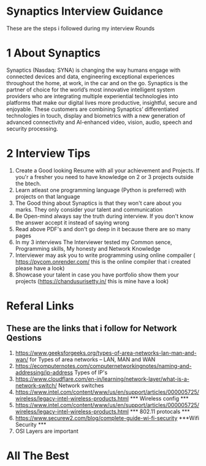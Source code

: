 # Synaptics Interview Guidance
These are the steps i followed during my interview Rounds
# 1 About Synaptics
Synaptics (Nasdaq: SYNA) is changing the way humans engage with connected devices and data, engineering exceptional experiences throughout the home, at work, in the car and on the go. Synaptics is the partner of choice for the world’s most innovative intelligent system providers who are integrating multiple experiential technologies into platforms that make our digital lives more productive, insightful, secure and enjoyable. These customers are combining Synaptics’ differentiated technologies in touch, display and biometrics with a new generation of advanced connectivity and AI-enhanced video, vision, audio, speech and security processing.

# 2 Interview Tips
1. Create a Good looking Resume with all your achievement and Projects. If you'r a fresher you need to have knowledge on 2 or 3 projects outside the btech.
2. Learn atleast one programming language (Python is preferred) with projects on that language
3. The Good thing about Synaptics is that they won't care about you marks. They only consider your talent and communication
4. Be Open-mind always say the truth during interview. If you don't know the answer accept it instead of saying wrong
5. Read above PDF's and don't go deep in it because there are so many pages
6. In my 3 interviews The Interviewer tested my Common sence, Programming skills, My honesty and Network Knowledge
7. Interviewer may ask you to write programming using online compailer ( https://pycom.onrender.com/ this is the online compiler that i created please have a look)
8. Showcase your talent in case you have portfolio show them your projects (https://chandusurisetty.in/ this is mine have a look)

# Referal Links
## These are the links that i follow for Network Qestions
1. https://www.geeksforgeeks.org/types-of-area-networks-lan-man-and-wan/  for Types of area networks – LAN, MAN and WAN
2. https://ecomputernotes.com/computernetworkingnotes/naming-and-addressing/ip-address  Types of IP's
3. https://www.cloudflare.com/en-in/learning/network-layer/what-is-a-network-switch/   Network switches
4. https://www.intel.com/content/www/us/en/support/articles/000005725/wireless/legacy-intel-wireless-products.html        *** Wireless config ***
5. https://www.intel.com/content/www/us/en/support/articles/000005725/wireless/legacy-intel-wireless-products.html      *** 802.11 protocals ***
6. https://www.securew2.com/blog/complete-guide-wi-fi-security         ***Wifi Security ***
7. OSI Layers are important



# All The Best
